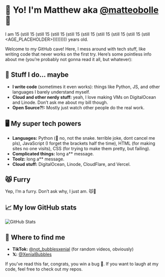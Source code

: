 # 👋 Yo! I'm Matthew aka [@matteobolle](https://github.com/matteobolle) 🎉
I am 15 (still 15 (still 15 (still 15 (still 15 (still 15 (still 15 (still 15 (still 15 (still <AGE_PLACEHOLDER>))))))))) years old.

Welcome to my GitHub cave! Here, I mess around with tech stuff, like writing code that never works on the first try. Here’s some pointless info about me (you’re probably not gonna read it all, but whatever):

## 🚀 Stuff I do... maybe
- **I write code** (sometimes it even works): things like Python, JS, and other languages I barely understand myself.
- **Cloud and other nerdy stuff:** yeah, I love making VMs on DigitalOcean and Linode. Don’t ask me about my bill though.
- **Open Source?!:** Mostly just watch other people do the real work.

## 🖥️ My super tech powers
- **Languages:** Python (🐍 no, not the snake. terrible joke, dont cancel me pls), JavaScript (I forget the brackets half the time), HTML (for making sites no one visits), CSS (for trying to make them pretty, but failing).
- **Complicated things:** long a** message.
- **Toolz:** long a** message.
- **Cloud stuff:** DigitalOcean, Linode, CloudFlare, and Vercel.

## 😾 Furry 
Yep, I’m a furry. Don’t ask why, I just am. 😾🎨

## 📈 My low GitHub stats
![GitHub Stats](https://github-readme-stats.vercel.app/api?username=matteobolle&show_icons=true&theme=dark)

## 📱 Where to find me
- **TikTok:** [@not_bubblesxenial](https://www.tiktok.com/@not_bubblesxenial) (for random videos, obviously)
- **𝕏:** [@XenialBubbles](https://x.com/XenialBubbles) 

If you’ve read this far, congrats, you win a bug 🐛. If you want to laugh at my code, feel free to check out my repos.
